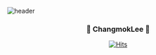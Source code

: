 ![header](https://capsule-render.vercel.app/api?type=waving&color=0:c31432,100:240b36&height=200&section=header&text=Welcome&fontSize=70&desc=changmok's%20github%20profile&fontAlign=50&fontAlignY=30&descAlign=50&descAlignY=50)
  
<div align=center>
  
### :star2: **ChangmokLee** :star2:
  
[![Hits](https://hits.seeyoufarm.com/api/count/incr/badge.svg?url=https%3A%2F%2Fgithub.com%2FChangmokLee&count_bg=%23000000&title_bg=%23000000&icon=github.svg&icon_color=%23FFFFFF&title=GitHub&edge_flat=false)](https://hits.seeyoufarm.com)

</div>
